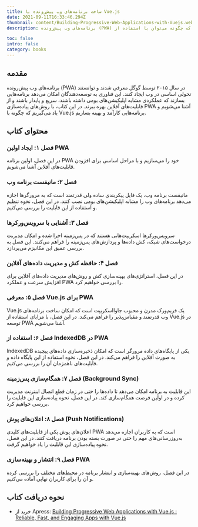 ```yaml
---
title: ساخت برنامه‌های وب پیش‌رونده با Vue.js
date: 2021-09-11T16:33:46.294Z
thumbnail: content/Building-Progressive-Web-Applications-with-Vuejs.webp
description: برنامه‌های وب پیش‌رونده (PWA) که در سال ۲۰۱۵ توسط گوگل معرفی شدند، تحولی بزرگ در دنیای وب ایجاد کردند. در این کتاب بررسی می‌کنیم که چگونه می‌توان با استفاده از Vue.js برنامه‌های سریع، قابل اعتماد و دارای تجربه کاربری غنی با پشتیبانی آفلاین ساخت.

toc: false
intro: false
category: books
---
```


## مقدمه

برنامه‌های وب پیش‌رونده (PWA) در سال ۲۰۱۵ توسط گوگل معرفی شدند و توانستند تحولی اساسی در وب ایجاد کنند. این فناوری به توسعه‌دهندگان امکان می‌دهد برنامه‌هایی بسازند که عملکردی مشابه اپلیکیشن‌های بومی داشته باشند، سریع و پایدار باشند و از قابلیت‌های آفلاین بهره ببرند. در این کتاب، با روش‌های پیاده‌سازی PWA آشنا می‌شویم و یاد می‌گیریم که چگونه با Vue.js برنامه‌هایی کارآمد و بهینه بسازیم.

## محتوای کتاب

### فصل ۱: ایجاد اولین PWA

در این فصل، اولین برنامه PWA خود را می‌سازیم و با مراحل اساسی برای افزودن قابلیت‌های آفلاین آشنا می‌شویم.

### فصل ۲: مانیفست برنامه وب

مانیفست برنامه وب، یک فایل پیکربندی ساده ولی قدرتمند است که به مرورگرها اجازه می‌دهد برنامه‌های وب را مشابه اپلیکیشن‌های بومی نصب کنند. در این فصل، نحوه تنظیم و استفاده از این قابلیت را بررسی می‌کنیم.

### فصل ۳: آشنایی با سرویس‌ورکرها

سرویس‌ورکرها اسکریپت‌هایی هستند که در پس‌زمینه اجرا شده و امکان مدیریت درخواست‌های شبکه، کش داده‌ها و پردازش‌های پس‌زمینه را فراهم می‌کنند. این فصل به بررسی عمیق این مکانیزم می‌پردازد.

### فصل ۴: حافظه کش و مدیریت داده‌های آفلاین

در این فصل، استراتژی‌های بهینه‌سازی کش و روش‌های مدیریت داده‌های آفلاین برای افزایش سرعت و عملکرد PWA را بررسی خواهیم کرد.

### فصل ۵: معرفی Vue.js برای PWA

Vue.js یک فریم‌ورک مدرن و محبوب جاوااسکریپت است که امکان ساخت برنامه‌های وب قدرتمند و مقیاس‌پذیر را فراهم می‌کند. در این فصل، با مزایای استفاده از Vue.js در توسعه PWA آشنا می‌شویم.

### فصل ۶: استفاده از IndexedDB در PWA

IndexedDB یکی از پایگاه‌های داده مرورگر است که امکان ذخیره‌سازی داده‌های پیچیده به صورت آفلاین را فراهم می‌کند. در این فصل، نحوه استفاده از این پایگاه داده و قابلیت‌های ناهمزمان آن را بررسی می‌کنیم.

### فصل ۷: همگام‌سازی پس‌زمینه (Background Sync)

این قابلیت به برنامه امکان می‌دهد تا داده‌ها را حتی در زمان قطع اتصال اینترنت مدیریت کرده و در اولین فرصت همگام‌سازی کند. در این فصل، نحوه پیاده‌سازی این قابلیت را بررسی خواهیم کرد.

### فصل ۸: اعلان‌های پوش (Push Notifications)

اعلان‌های پوش یکی از قابلیت‌های کلیدی PWA است که به کاربران اجازه می‌دهد به‌روز‌رسانی‌های مهم را حتی در صورت بسته بودن برنامه دریافت کنند. در این فصل، نحوه پیاده‌سازی این قابلیت را یاد خواهیم گرفت.

### فصل ۹: انتشار و بهینه‌سازی PWA

در این فصل، روش‌های بهینه‌سازی و انتشار برنامه در محیط‌های مختلف را بررسی کرده و آن را برای کاربران نهایی آماده می‌کنیم.

## نحوه دریافت کتاب

- خرید از Apress: [Building Progressive Web Applications with Vue.js : Reliable, Fast, and Engaging Apps with Vue.js](https://www.apress.com/gp/book/9781484253335)